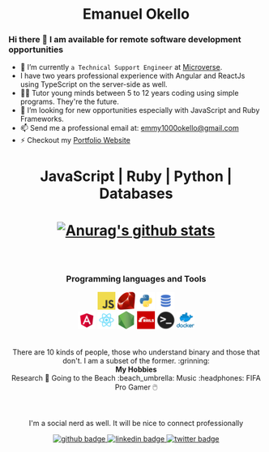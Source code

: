 <h1 align="center">Emanuel Okello</h1>

### Hi there 👋 I am available for remote software development opportunities

<prev>
  
- 🌱 I’m currently `a Technical Support Engineer` at [Microverse](https://www.microverse.org/).
- I have two years professional experience with Angular and ReactJs using TypeScript on the server-side as well.
- :man_technologist: Tutor young minds between 5 to 12 years coding using simple programs. They're the future.  
- 🤔 I’m looking for new opportunities especially with JavaScript and Ruby Frameworks.
- 📫 Send me a professional email at: emmy1000okello@gmail.com
- ⚡ Checkout my [Portfolio Website](https://www.emanuel-okello.me)

</prev>

<h1 align="center" color="green"><b><a>JavaScript</a></b> | <b><a>Ruby</a></b> | <b><a>Python</a></b> | <b><a>Databases</a></b> <h1>
  
  <h1 align="center">
  
  [![Anurag's github stats](https://github-readme-stats.vercel.app/api?username=oxenprogrammer&show_icons=true&theme=algolia)](https://github.com/anuraghazra/github-readme-stats)
  
  </h1>

<br>
  <div align="center"> 
    <h3>Programming languages and Tools</h3>
    <img height="35" src="https://raw.githubusercontent.com/github/explore/80688e429a7d4ef2fca1e82350fe8e3517d3494d/topics/javascript/javascript.png" alt="JavaScript">
    <img height="35" src="https://raw.githubusercontent.com/github/explore/80688e429a7d4ef2fca1e82350fe8e3517d3494d/topics/ruby/ruby.png" alt="Ruby">
    <img height="35" src="https://raw.githubusercontent.com/github/explore/80688e429a7d4ef2fca1e82350fe8e3517d3494d/topics/python/python.png" alt="Python">
    <img height="35" src="https://raw.githubusercontent.com/github/explore/80688e429a7d4ef2fca1e82350fe8e3517d3494d/topics/sql/sql.png" alt="Database">
    <br>
    <img height="35" src="https://raw.githubusercontent.com/github/explore/80688e429a7d4ef2fca1e82350fe8e3517d3494d/topics/angular/angular.png" alt="Angular">
    <img height="35" src="https://raw.githubusercontent.com/github/explore/80688e429a7d4ef2fca1e82350fe8e3517d3494d/topics/react/react.png" alt="ReactJs">
    <img height="35" src="https://raw.githubusercontent.com/github/explore/80688e429a7d4ef2fca1e82350fe8e3517d3494d/topics/nodejs/nodejs.png" alt="NodeJs">
    <img height="35" src="https://raw.githubusercontent.com/github/explore/80688e429a7d4ef2fca1e82350fe8e3517d3494d/topics/rails/rails.png" alt="Rails">
    <img height="35" src="https://raw.githubusercontent.com/github/explore/80688e429a7d4ef2fca1e82350fe8e3517d3494d/topics/terminal/terminal.png" alt="Terminal">
    <img height="35" src="https://raw.githubusercontent.com/github/explore/80688e429a7d4ef2fca1e82350fe8e3517d3494d/topics/docker/docker.png" alt="Docker">
  </div>
  <br>
  <br>
  <div align="center">
    There are 10 kinds of people, those who understand binary and those that don't. I am a subset of the former. :grinning:
   <div align="center">
    <div><strong>My Hobbies</strong></div>
     <div> Research 📖 Going to the Beach :beach_umbrella: Music :headphones: FIFA Pro Gamer 🖱️</div>
    </div>
  </div>
  <br>
  <br>
<p align="center">I'm a social nerd as well. It will be nice to connect professionally</p>
<p align="center">
  <a href="https://github.com/oxenprogrammer">
    <img src="https://img.shields.io/github/followers/oxenprogrammer?color=%23181717&label=oxenprogrammer&logo=github&logoColor=%23181717&style=for-the-badge" alt="github badge">
  </a>
  <a href="https://www.linkedin.com/in/emanuel-okello-1217b4b3/">
    <img src="https://img.shields.io/badge/emanuel-okello?style=for-the-badge&logo=linkedin&logoColor=0077B5" alt="linkedin badge">
  </a>
  <a href="https://twitter.com/ox_emmy">
    <img src="https://img.shields.io/twitter/follow/ox_emmy?color=%231DA1F2&label=FOLLOW&logo=twitter&style=for-the-badge" alt="twitter badge">
  </a>
</p>
